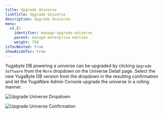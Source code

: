 ```yaml
---
title: Upgrade Universe
linkTitle: Upgrade Universe
description: Upgrade Universe
menu:
  v1.2:
    identifier: manage-upgrade-universe
    parent: manage-enterprise-edition
    weight: 750
isTocNested: true
showAsideToc: true
---
```


Yugabyte DB powering a universe can be upgraded by clicking `Upgrade Software` from the `More` dropdown on the Universe Detail page. Select the new YugaByte DB version from the dropdown in the resulting confirmation and let the YugaWare Admin Console upgrade the universe in a rolling manner. 

![Upgrade Universe Dropdown](/images/ee/upgrade-univ-1.png)

![Upgrade Universe Confirmation](/images/ee/upgrade-univ-2.png)
